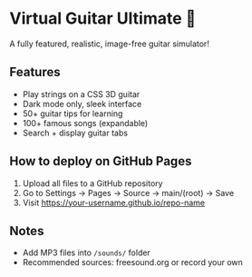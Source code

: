 # Virtual Guitar Ultimate 🎸

A fully featured, realistic, image-free guitar simulator!

## Features
- Play strings on a CSS 3D guitar
- Dark mode only, sleek interface
- 50+ guitar tips for learning
- 100+ famous songs (expandable)
- Search + display guitar tabs

## How to deploy on GitHub Pages
1. Upload all files to a GitHub repository
2. Go to Settings → Pages → Source → main/(root) → Save
3. Visit https://your-username.github.io/repo-name

## Notes
- Add MP3 files into `/sounds/` folder
- Recommended sources: freesound.org or record your own

